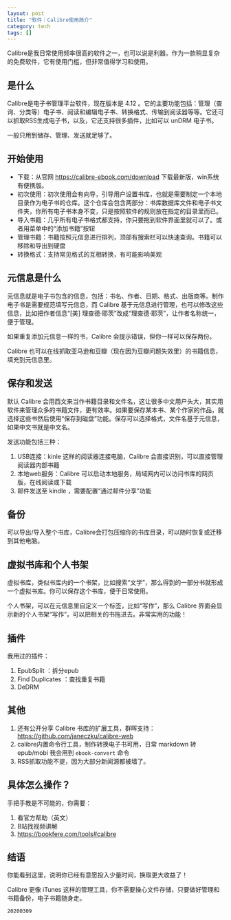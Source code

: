 ```yaml
---
layout: post
title: "软件｜Calibre使用简介"
category: tech
tags: []
---
```


Calibre是我日常使用频率很高的软件之一，也可以说是利器。作为一款稍显复杂的免费软件，它有使用门槛，但非常值得学习和使用。

## 是什么

Calibre是电子书管理平台软件，现在版本是 4.12 。它的主要功能包括：管理（查询、分类等）电子书、阅读和编辑电子书、转换格式、传输到阅读器等等。它还可以抓取RSS生成电子书，以及，它还支持很多插件，比如可以 unDRM 电子书。

一般只用到储存、管理、发送就足够了。

## 开始使用

- 下载：从官网 https://calibre-ebook.com/download 下载最新版，win系统有便携版。
- 初次使用：初次使用会有向导，引导用户设置书库，也就是需要制定一个本地目录作为电子书的仓库。这个仓库会包含两部分：书库数据库文件和电子书文件夹，你所有电子书本身不变，只是按照软件的规则放在指定的目录里而已。
- 导入书籍：几乎所有电子书格式都支持，你只要拖到软件界面里就可以了。或者用菜单中的“添加书籍”按钮
- 管理书籍：书籍按照元信息进行排列，顶部有搜索栏可以快速查询。书籍可以移除和导出到硬盘
- 转换格式：支持常见格式的互相转换，有可能影响美观

## 元信息是什么

元信息就是电子书包含的信息，包括：书名、作者、日期、格式、出版商等。制作电子书是需要规范填写元信息，而 Calibre 基于元信息进行管理，也可以修改这些信息，比如把作者信息“[美] 理查德·耶茨”改成“理查德·耶茨”，让作者名称统一，便于管理。

如果重复添加元信息一样的书，Calibre 会提示错误，但你一样可以保存两份。

Calibre 也可以在线抓取亚马逊和豆瓣（现在因为豆瓣问题失效里）的书籍信息，填充到元信息里。

## 保存和发送

默认 Calibre 会用西文来当作书籍目录和文件名，这让很多中文用户头大，其实用软件来管理众多的书籍文件，更有效率。如果要保存某本书、某个作家的作品，就选择这些书然后使用“保存到磁盘”功能。保存可以选择格式，文件名基于元信息，如果中文书就是中文名。

发送功能包括三种：

1. USB连接：kinle 这样的阅读器连接电脑，Calibre 会直接识别，可以直接管理阅读器内部书籍
2. 本地web服务：Calibre 可以启动本地服务，局域网内可以访问书库的网页版，在线阅读或下载
3. 邮件发送至 kindle ，需要配置“通过邮件分享”功能

## 备份

可以导出/导入整个书库，Calibre会打包压缩你的书库目录，可以随时恢复或迁移到其他电脑。

## 虚拟书库和个人书架

虚拟书库，类似书库内的一个书架，比如搜索“文学”，那么得到的一部分书就形成一个虚拟书库。你可以保存这个书库，便于日常使用。

个人书架，可以在元信息里自定义一个标签，比如“写作”，那么 Calibre 界面会显示新的个人书架“写作”，可以把相关的书拖进去。非常实用的功能！

## 插件

我用过的插件：

1. EpubSplit ：拆分epub
2. Find Duplicates ：查找重复书籍
3. DeDRM

## 其他

1. 还有公开分享 Calibre 书库的扩展工具，群晖支持： https://github.com/janeczku/calibre-web
2. calibre内置命令行工具，制作转换电子书可用，日常 markdown 转 epub/mobi 我会用到 `ebook-convert` 命令
3. RSS抓取功能不提，因为大部分新闻源都被墙了。

## 具体怎么操作？

手把手教是不可能的，你需要：

1. 看官方帮助（英文）
2. B站找视频讲解
3. https://bookfere.com/tools#calibre

## 结语

你能看到这里，说明你已经有意愿投入少量时间，换取更大收益了！

Calibre 更像 iTunes 这样的管理工具，你不需要操心文件存储，只要做好管理和书籍备份，电子书籍随身走。

`20200309`
 